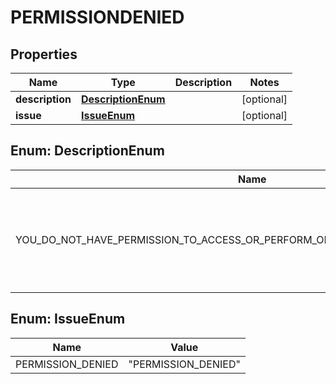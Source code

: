 

# PERMISSIONDENIED


## Properties

| Name | Type | Description | Notes |
|------------ | ------------- | ------------- | -------------|
|**description** | [**DescriptionEnum**](#DescriptionEnum) |  |  [optional] |
|**issue** | [**IssueEnum**](#IssueEnum) |  |  [optional] |



## Enum: DescriptionEnum

| Name | Value |
|---- | -----|
| YOU_DO_NOT_HAVE_PERMISSION_TO_ACCESS_OR_PERFORM_OPERATIONS_ON_THIS_RESOURCE_ | &quot;You do not have permission to access or perform operations on this resource.&quot; |



## Enum: IssueEnum

| Name | Value |
|---- | -----|
| PERMISSION_DENIED | &quot;PERMISSION_DENIED&quot; |



